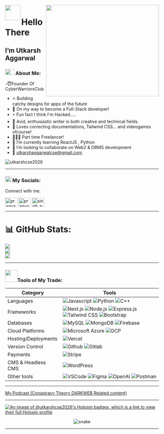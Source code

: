<img src="https://gifdb.com/images/high/blue-typing-cat-working-mode-gzp9vt97s4mcvy26.gif" width="370" height="300" align="right"/>
 <img src="https://media.giphy.com/media/w1OBpBd7kJqHrJnJ13/giphy.gif" width="50px" align="left">
 <h1> Hello There </h1>
 <h2> I’m Utkarsh Aggarwal</h2>
  
### <img src="https://media.giphy.com/media/fSAxCC2BDAmC9kxl0N/giphy.gif" width="30px" height="20px"> About Me:
-😇Founder Of CyberWarriorsClub
- 🔥 Building catchy designs for apps of the future
- 🎯 On my way to become a Full-Stack developer!
- ⚡ Fun fact I think I'm Hacked.....
- 📝 Avid, enthusiastic writer in both creative and technical fields.
- 🤤 Loves correcting documentations, Tailwind CSS... and videogames ofcourse!
- 👨🏽‍💻 Part time Freelancer!
- 🌱 I’m currently learning ReactJS , Python
- 💞️ I’m looking to collaborate on Web2 & DBMS development
- 📧 utkarshaggarwalcse@gmail.com 
<p align="left"> <img src="https://komarev.com/ghpvc/?username=utkarshcse2026&label=Profile%20views&color=0e75b6&style=flat" alt="utkarshcse2026" /> </p>

 ---

### <img align="bottom" src="https://media.giphy.com/media/in4epVtjWjc1NWI6Xl/giphy.gif" width="20px"> My Socials:
<div id="badges>
  

<h3 align="left">Connect with me:</h3>
<p align="left">
<a href="https://Twitter.com/@utkarsh12236" target="blank"><img align="center" src="https://raw.githubusercontent.com/rahuldkjain/github-profile-readme-generator/master/src/images/icons/Social/twitter.svg" alt="pragyas55988713" height="30" width="40" /></a>
<a href="https://linkedin.com/in/cyberspacecommunity/" target="blank"><img align="center" src="https://raw.githubusercontent.com/rahuldkjain/github-profile-readme-generator/master/src/images/icons/Social/linked-in-alt.svg" alt="pragya-singh-0b4342226" height="30" width="40" /></a>
<a href="https://www.instagram.com/utkarshaggarwalofficial/" target="blank"><img align="center" src="https://raw.githubusercontent.com/rahuldkjain/github-profile-readme-generator/master/src/images/icons/Social/instagram.svg" alt="singh_pragya_15" height="30" width="40" /></a>
</p>


---
# 📊 GitHub Stats:
![](https://github-readme-stats.vercel.app/api?username=utkarshcse2026&theme=dark&hide_border=false&include_all_commits=true&count_private=true)<br/>
![](https://github-readme-streak-stats.herokuapp.com/?user=utkarshcse2026&theme=dark&hide_border=false)<br/>
![](https://github-readme-stats.vercel.app/api/top-langs/?username=utkarshcse2026&theme=dark&hide_border=false&include_all_commits=true&count_private=true&layout=compact)

---                                                                                                       

### <img align="bottom" src="https://media.giphy.com/media/jSKBmKkvo2dPQQtsR1/giphy.gif" width="40px">Tools of My Trade:                                             
| Category           | Tools|
| ------------------ | --------------------------------------|
| Languages          |![Javascript](https://img.shields.io/badge/javascript%20-%23323330.svg?&style=for-the-badge&logo=javascript&logoColor=%23F7DF1E)                                                                                 ![Python](https://img.shields.io/badge/Python-43853D?style=for-the-badge&logo=python&logoColor=white) ![C++](https://img.shields.io/badge/C++-%2300599C.svg?style=for-the-badge&logo=c%2B%2B&logoColor=white) |
| Frameworks         | ![Next.js](https://img.shields.io/badge/Next.js-000000?style=for-the-badge&logo=next.js&logoColor=white) ![Node.js](https://img.shields.io/badge/Node.js-43853D?style=for-the-badge&logo=node.js&logoColor=white) ![Express.js](https://img.shields.io/badge/Express.js-000000?style=for-the-badge&logo=express&logoColor=white)  ![Tailwind CSS](https://img.shields.io/badge/Tailwind_CSS-%231a202c.svg?style=for-the-badge&logo=tailwind-css&logoColor=61DAFB)    ![Bootstrap](https://img.shields.io/badge/bootstrap%20-%23563D7C.svg?&style=for-the-badge&logo=bootstrap&logoColor=white)|
| Databases          | ![MySQL](https://img.shields.io/badge/MySQL-00000F?style=for-the-badge&logo=mysql&logoColor=white)  ![MongoDB](https://img.shields.io/badge/MongoDB-%234ea94b.svg?&style=for-the-badge&logo=mongodb&logoColor=white) ![Firebase](https://img.shields.io/badge/Firebase-947800?style=for-the-badge&logo=firebase&logoColor=)
| Cloud Platforms |  ![Microsoft Azure](https://img.shields.io/badge/Microsoft_Azure-0078D4?style=for-the-badge&logo=microsoft-azure&logoColor=white) ![GCP](https://img.shields.io/badge/Google_Cloud-4285F4?style=for-the-badge&logo=google-cloud&logoColor=white)|
| Hosting/Deployments   | ![Vercel](https://img.shields.io/badge/vercel-%23000000.svg?&style=for-the-badge&logo=vercel&logoColor=white) |
| Version Control    | ![Github](https://img.shields.io/badge/GitHub-100000?style=for-the-badge&logo=github&logoColor=white) ![Gitlab](https://img.shields.io/badge/GitLab-330F63?style=for-the-badge&logo=gitlab&logoColor=white)|
| Payments   | ![Stripe](https://img.shields.io/badge/Stripe-008CDD?style=for-the-badge&logo=stripe&logoColor=white) |
| CMS & Headless CMS   |  ![WordPress](https://img.shields.io/badge/Wordpress-008CDD?style=for-the-badge&logo=wordpress&logoColor=white)
| Other tools       | ![VSCode](https://img.shields.io/badge/Visual_Studio_Code-0078D4?style=for-the-badge&logo=visual%20studio%20code&logoColor=white)  ![Figma](https://img.shields.io/badge/Figma-F43C37?style=for-the-badge&logo=figma&logoColor=white)  ![OpenAI](https://img.shields.io/badge/OpenAI-FF6600?style=for-the-badge&logo=openai&logoColor=white) ![Postman](https://img.shields.io/badge/Postman-FF6C37?style=for-the-badge&logo=postman&logoColor=white) 

---
<a href="https://podcasters.spotify.com/pod/show/cyber-warriors" target="blank">My Podcast (Conspiracy Theory DARKWEB Related content)</a>

---
[![An image of @utkarshcse2026's Holopin badges, which is a link to view their full Holopin profile](https://holopin.me/utkarshcse2026)](https://holopin.io/@utkarshcse2026)

<p align="center">
  <img src="https://github.com/ishikkkkaaaa/ishikkkkaaaa/raw/output/github-contribution-grid-snake.svg" alt="snake"></center>
</p>

---

